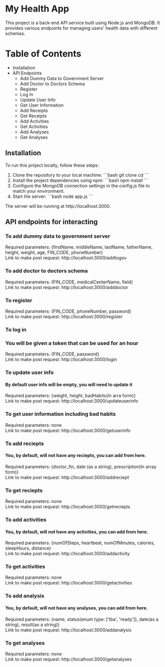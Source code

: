 # My Health App
This project is a back-end API service built using Node.js and MongoDB. It provides various endpoints for managing users' health data with different schemas.

# Table of Contents
* Installation
* API Endpoints
    * Add Dummy Data to Government Server
    * Add Doctor to Doctors Schema
    * Register
    * Log In
    * Update User Info
    * Get User Information
    * Add Receipts
    * Get Receipts
    * Add Activities
    * Get Activities
    * Add Analyses
    * Get Analyses

## Installation
To run this project locally, follow these steps:

<ol>
<li> Clone the repository to your local machine:
    ```bash 
        git clone <repository-url>
        cd <repository-directory>
    ```
</li>
<li> Install the project dependencies using npm:
    ```bash 
        npm install
    ```
</li>
<li> 
    Configure the MongoDB connection settings in the config.js file to match your environment.
</li>
<li> Start the server:
```bash 
    node app.js
```
</li>
</ol>

The server will be running at http://localhost:3000.


## API endpoints for interacting

### To add dummy data to government server
Required parameters: {firstName, middleName, lastName, fatherName, height, weight, age, FIN_CODE, phoneNumber} <br>
Link to make post request: http://localhost:3000/addtogov


### To add doctor to doctors schema
Required parameters: {FIN_CODE, medicalCenterName, field} <br>
Link to make post request: http://localhost:3000/adddoctor


### To register 
Required parameters: {FIN_CODE, phoneNumber, password} <br>
Link to make post request: http://localhost:3000/register


### To log in 
### You will be given a token that can be used for an hour
Required parameters: {FIN_CODE, password} <br>
Link to make post request: http://localhost:3000/login


### To update user info
#### By default user info will be empty, you will need to update it
Required parameters: {weight, height, badHabits(In arra form)} <br>
Link to make post request: http://localhost:3000/updateuserinfo


### To get user information including bad habits 
Required parameters: none <br>
Link to make post request: http://localhost:3000/getuserinfo


### To add reciepts 
#### You, by default, will not have any reciepts, you can add from here.
Required parameters: {doctor_fin, date (as a string), prescription(In array form)} <br>
Link to make post request: http://localhost:3000/addreciept


### To get reciepts 
Required parameters: none <br>
Link to make post request: http://localhost:3000/getreciepts


### To add activities 
#### You, by default, will not have any activities, you can add from here.
Required parameters: {numOfSteps, heartbeat, numOfMinutes, calories, sleepHours, distance} <br>
Link to make post request: http://localhost:3000/addactivity


### To get activities 
Required parameters: none <br>
Link to make post request: http://localhost:3000/getactivities


### To add analysis 
#### You, by default, will not have any analyses, you can add from here.
Required parameters: {name, status(enum type: ['tba', 'ready']), date(as a string), result(as a string)} <br>
Link to make post request: http://localhost:3000/addanalysis


### To get analyses 
Required parameters: none <br>
Link to make post request: http://localhost:3000/getanalyses